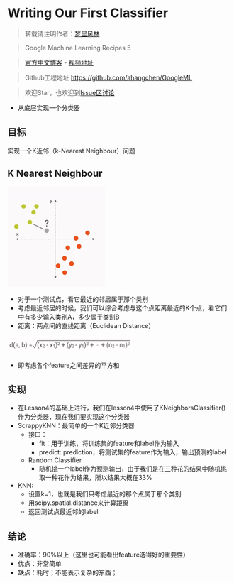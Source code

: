 # Writing Our First Classifier
> 转载请注明作者：[梦里风林](https://github.com/ahangchen)

> Google Machine Learning Recipes 5

> [官方中文博客](http://chinagdg.org/2016/03/machine-learning-recipes-for-new-developers) - [视频地址](http://v.youku.com/v_show/id_XMTU2Njk0Njc3Ng==.html?f=26979872&from=y1.7-3)

> Github工程地址 https://github.com/ahangchen/GoogleML

> 欢迎Star，也欢迎到[Issue区讨论](https://github.com/ahangchen/GoogleML/issues)

- 从底层实现一个分类器

## 目标
实现一个K近邻（k-Nearest Neighbour）问题

## K Nearest Neighbour
![](../../res/knn.png)

- 对于一个测试点，看它最近的邻居属于那个类别
- 考虑最近邻居的时候，我们可以综合考虑与这个点距离最近的K个点，看它们中有多少输入类别A，多少属于类别B
- 距离：两点间的直线距离（Euclidean Distance）

![](../../res/eucl_dist.png)

- 即考虑各个feature之间差异的平方和

## 实现
- 在Lesson4的基础上进行，我们在lesson4中使用了KNeighborsClassifier()作为分类器，现在我们要实现这个分类器
- ScrappyKNN：最简单的一个K近邻分类器
  - 接口：
    - fit：用于训练，将训练集的feature和label作为输入
    - predict: prediction，将测试集的feature作为输入，输出预测的label
  - Random Classifier
    - 随机挑一个label作为预测输出，由于我们是在三种花的结果中随机挑取一种花作为结果，所以结果大概在33%
- KNN:
  - 设置k=1，也就是我们只考虑最近的那个点属于那个类别
  - 用scipy.spatial.distance来计算距离
  - 返回测试点最近邻的label
  
## 结论
- 准确率：90%以上（这里也可能看出feature选得好的重要性）
- 优点：非常简单
- 缺点：耗时；不能表示复杂的东西；